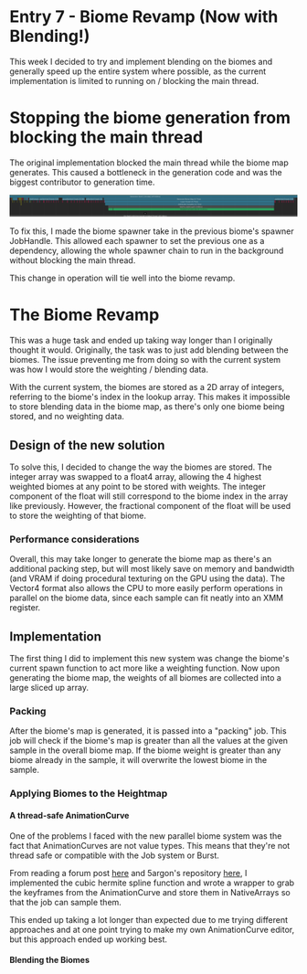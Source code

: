 # Entry 7 - Biome Revamp (Now with Blending!)
This week I decided to try and implement blending on the biomes
and generally speed up the entire system where possible,
as the current implementation is limited to running on / blocking the main thread.

# Stopping the biome generation from blocking the main thread
The original implementation blocked the main thread while the biome map generates.
This caused a bottleneck in the generation code and was the biggest contributor to generation time.

![World Gen Profiler Output Pre-Async](./entry7/biomes_profiler_pre_async.png)

To fix this, I made the biome spawner take in the previous biome's spawner JobHandle.
This allowed each spawner to set the previous one as a dependency,
allowing the whole spawner chain to run in the background without blocking the main thread.

This change in operation will tie well into the biome revamp.

# The Biome Revamp
This was a huge task and ended up taking way longer than I originally thought it would.
Originally, the task was to just add blending between the biomes.
The issue preventing me from doing so with the current system was how I would store the weighting / blending data.

With the current system, the biomes are stored as a 2D array of integers,
referring to the biome's index in the lookup array.
This makes it impossible to store blending data in the biome map,
as there's only one biome being stored, and no weighting data.

## Design of the new solution
To solve this, I decided to change the way the biomes are stored.
The integer array was swapped to a float4 array,
allowing the 4 highest weighted biomes at any point to be stored with weights.
The integer component of the float will still correspond to the biome index in the array like previously.
However, the fractional component of the float will be used to store the weighting of that biome.

### Performance considerations
Overall, this may take longer to generate the biome map as there's an additional packing step,
but will most likely save on memory and bandwidth
(and VRAM if doing procedural texturing on the GPU using the data).
The Vector4 format also allows the CPU to more easily perform operations in parallel on the biome data,
since each sample can fit neatly into an XMM register.

## Implementation
The first thing I did to implement this new system was change the biome's current spawn function to act
more like a weighting function.
Now upon generating the biome map, the weights of all biomes are collected into a large sliced up array.

### Packing
After the biome's map is generated, it is passed into a "packing" job.
This job will check if the biome's map is greater than all the values at the given sample in the overall biome map.
If the biome weight is greater than any biome already in the sample,
it will overwrite the lowest biome in the sample.

### Applying Biomes to the Heightmap
#### A thread-safe AnimationCurve
One of the problems I faced with the new parallel biome system was the fact that AnimationCurves are not value types.
This means that they're not thread safe or compatible with the Job system or Burst.

From reading a forum post [here](https://forum.unity.com/threads/need-way-to-evaluate-animationcurve-in-the-job.532149/)
and 5argon's repository [here](https://github.com/5argon/JobAnimationCurve),
I implemented the cubic hermite spline function and wrote a wrapper
to grab the keyframes from the AnimationCurve and store them in NativeArrays so that the job can sample them.

This ended up taking a lot longer than expected due to me trying different approaches
and at one point trying to make my own AnimationCurve editor,
but this approach ended up working best.

#### Blending the Biomes

